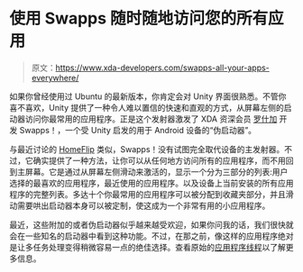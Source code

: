 # 使用 Swapps 随时随地访问您的所有应用

> 原文：<https://www.xda-developers.com/swapps-all-your-apps-everywhere/>

如果你曾经使用过 Ubuntu 的最新版本，你肯定会对 Unity 界面很熟悉。不管你喜不喜欢，Unity 提供了一种令人难以置信的快速和直观的方式，从屏幕左侧的启动器访问你最常用的应用程序。正是这个发射器激发了 XDA 资深会员 [罗什加](http://forum.xda-developers.com/member.php?u=2952870) 开发 Swapps！，一个受 Unity 启发的用于 Android 设备的“伪启动器”。

与最近讨论的 [HomeFlip](http://www.xda-developers.com/android/rethink-how-you-open-apps-with-homeflip/) 类似，Swapps！没有试图完全取代设备的主发射器。不过，它确实提供了一种方法，让你可以从任何地方访问所有的应用程序，而不用回到主屏幕。它是通过从屏幕左侧滑动来激活的，显示一个分为三部分的列表:用户选择的最喜欢的应用程序，最近使用的应用程序。以及设备上当前安装的所有应用程序的完整列表。多达十个你最常用的应用程序可以被分配到收藏夹部分，并且滑动需要哄出启动器本身可以被定制，使这成为一个非常有用的小应用程序。

最近，这些附加的或者伪启动器似乎越来越受欢迎，如果你问我的话，我们很快就会在一些知名的启动器中看到这种功能。不过，在那之前，像这样的应用程序绝对是让多任务处理变得稍微容易一点的绝佳选择。查看原始的[应用程序线程](http://forum.xda-developers.com/showthread.php?p=37503928)以了解更多信息。